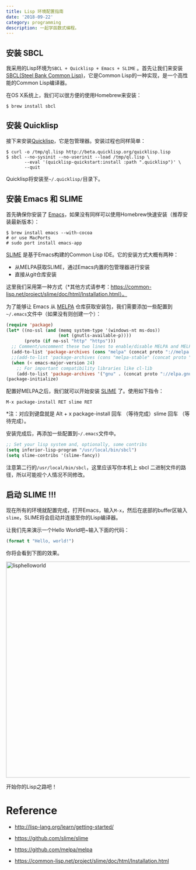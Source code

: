 ```yaml
---
title: Lisp 环境配置指南
date: '2018-09-22'
category: programming
description: 一起学函数式编程。
---
```


## 安装 SBCL

我采用的Lisp环境为`SBCL + Quicklisp + Emacs + SLIME` 。首先让我们来安装[SBCL(Steel Bank Common Lisp)](http://www.sbcl.org/)，它是Common Lisp的一种实现，是一个高性能的Common Lisp编译器。

在OS X系统上，我们可以很方便的使用Homebrew来安装：

```shell
$ brew install sbcl
```

## 安装 Quicklisp

接下来安装[Quicklisp](https://www.quicklisp.org/beta/)，它是包管理器。安装过程也同样简单：

```shell
$ curl -o /tmp/ql.lisp http://beta.quicklisp.org/quicklisp.lisp
$ sbcl --no-sysinit --no-userinit --load /tmp/ql.lisp \
       --eval '(quicklisp-quickstart:install :path ".quicklisp")' \
       --quit
```

Quicklisp将安装至`~/.quicklisp/`目录下。

## 安装 Emacs 和 SLIME

首先确保你安装了 [Emacs](https://www.gnu.org/software/emacs/)，如果没有同样可以使用Homebrew快速安装（推荐安装最新版本）：

```shell
$ brew install emacs --with-cocoa
# or use MacPorts
# sudo port install emacs-app
```

[SLIME](https://common-lisp.net/project/slime/) 是基于Emacs构建的Common Lisp IDE。它的安装方式大概有两种：

* 从MELPA获取SLIME，通过Emacs内置的包管理器进行安装
* 直接从git仓库安装

这里我们采用第一种方式（*其他方式请参考：https://common-lisp.net/project/slime/doc/html/Installation.html）。

为了能够让 Emacs 从 [MELPA](https://github.com/melpa/melpa) 仓库获取安装包，我们需要添加一些配置到`~/.emacs`文件中（如果没有则创建一个）：

```commonlisp
(require 'package)
(let* ((no-ssl (and (memq system-type '(windows-nt ms-dos))
                    (not (gnutls-available-p))))
       (proto (if no-ssl "http" "https")))
  ;; Comment/uncomment these two lines to enable/disable MELPA and MELPA Stable as desired
  (add-to-list 'package-archives (cons "melpa" (concat proto "://melpa.org/packages/")) t)
  ;;(add-to-list 'package-archives (cons "melpa-stable" (concat proto "://stable.melpa.org/packages/")) t)
  (when (< emacs-major-version 24)
    ;; For important compatibility libraries like cl-lib
    (add-to-list 'package-archives '("gnu" . (concat proto "://elpa.gnu.org/packages/")))))
(package-initialize)
```

配置好MELPA之后，我们就可以开始安装 [SLIME](https://github.com/slime/slime) 了。使用如下指令：

```
M-x package-install RET slime RET
```

*注：对应到键盘就是 Alt + x  package-install 回车 （等待完成）slime 回车 （等待完成）。

安装完成后，再添加一些配置到`~/.emacs`文件中。

```commonlisp
;; Set your lisp system and, optionally, some contribs
(setq inferior-lisp-program "/usr/local/bin/sbcl")
(setq slime-contribs '(slime-fancy))
```

注意第二行的`/usr/local/bin/sbcl`，这里应该写你本机上 sbcl 二进制文件的路径，所以可能视个人情况不同修改。

## 启动 SLIME !!!

现在所有的环境就配置完成，打开Emacs，输入`M-x`，然后在底部的buffer区输入 `slime`，SLIME将会启动并连接至你的Lisp编译器。

让我们先来演示一个Hello World吧~输入下面的代码：

```commonlisp
(format t "Hello, world!")
```

你将会看到下图的效果。

<img width="591" alt="lisphelloworld" src="https://user-images.githubusercontent.com/30484000/45913959-ebb5af00-be6f-11e8-9ee3-cc2cce731bb6.png">

开始你的Lisp之路吧！

# Reference

- http://lisp-lang.org/learn/getting-started/

- https://github.com/slime/slime

- https://github.com/melpa/melpa

- https://common-lisp.net/project/slime/doc/html/Installation.html
